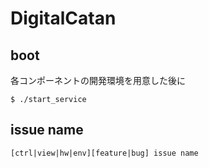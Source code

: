 # DigitalCatan


## boot 

各コンポーネントの開発環境を用意した後に

    $ ./start_service

## issue name 

    [ctrl|view|hw|env][feature|bug] issue name
